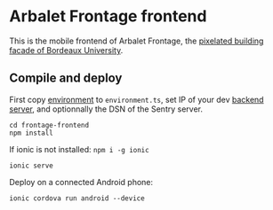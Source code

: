 # Arbalet Frontage frontend
This is the mobile frontend of Arbalet Frontage, the [pixelated building facade of Bordeaux University](https://vimeo.com/arbalet/frontage).

## Compile and deploy

First copy [environment](https://github.com/arbalet-project/frontage-frontend/blob/master/frontage-frontend-app/src/app/environment.example.ts) to `environment.ts`, set IP of your dev [backend server](https://github.com/arbalet-project/frontage/tree/master/install), and optionnally the DSN of the Sentry server.

```
cd frontage-frontend
npm install
```
If ionic is not installed: `npm i -g ionic`
```
ionic serve
```

Deploy on a connected Android phone:
```
ionic cordova run android --device
```

